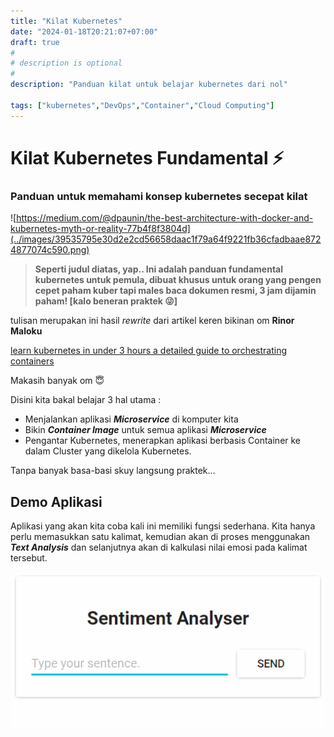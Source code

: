 ```yaml
---
title: "Kilat Kubernetes"
date: "2024-01-18T20:21:07+07:00"
draft: true
#
# description is optional
#
description: "Panduan kilat untuk belajar kubernetes dari nol"

tags: ["kubernetes","DevOps","Container","Cloud Computing"]
---
```


# Kilat Kubernetes Fundamental ⚡️

### Panduan untuk memahami konsep kubernetes secepat kilat

![https://medium.com/@dpaunin/the-best-architecture-with-docker-and-kubernetes-myth-or-reality-77b4f8f3804d](../images/39535795e30d2e2cd56658daac1f79a64f9221fb36cfadbaae8724877074c590.png)  

> **Seperti judul diatas, yap.. Ini adalah panduan fundamental kubernetes untuk pemula, dibuat khusus untuk orang yang pengen cepet paham kuber tapi males baca dokumen resmi, 3 jam dijamin paham! [kalo beneran praktek 😜]**

tulisan merupakan ini hasil *rewrite* dari artikel keren bikinan om **Rinor Maloku**

[learn kubernetes in under 3 hours a detailed guide to orchestrating containers](https://www.freecodecamp.org/news/learn-kubernetes-in-under-3-hours-a-detailed-guide-to-orchestrating-containers-114ff420e882)

Makasih banyak om 😇

Disini kita bakal belajar 3 hal utama :

- Menjalankan aplikasi ***Microservice*** di komputer kita
- Bikin ***Container Image*** untuk semua aplikasi ***Microservice***
- Pengantar Kubernetes, menerapkan aplikasi berbasis Container ke dalam Cluster yang dikelola Kubernetes.

Tanpa banyak basa-basi skuy langsung praktek...

## Demo Aplikasi

Aplikasi yang akan kita coba kali ini memiliki fungsi sederhana. Kita  hanya perlu memasukkan satu kalimat, kemudian akan di proses menggunakan ***Text Analysis*** dan selanjutnya akan di kalkulasi nilai emosi pada kalimat tersebut.

![picture 7](../images/sentimen.gif)  

